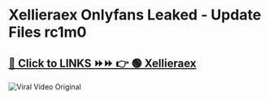 
 # Xellieraex Onlyfans Leaked - Update Files rc1m0

## <h2><a href="https://clipsfans.com/Xellieraex&ref=git">🔗 Click to LINKS ⏩⏩ 👉 🟢 Xellieraex </a></h2>

<a href="https://clipsfans.com/Xellieraex&ref=git" rel="nofollow" data-target="animated-image.originalLink"><img src="https://i.ibb.co.com/xMMVF88/686577567.gif" alt="Viral Video Original" style="max-width: 100%; display: inline-block;" data-target="animated-image.originalImage"></a>

